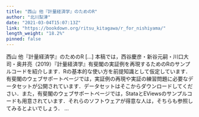 ```yaml
---
title: "西山 他『計量経済学』のためのR"
author: "北川梨津"
date: "2021-03-04T15:07:13Z"
link: "https://bookdown.org/ritsu_kitagawa/r_for_nishiyama/"
length_weight: "18.2%"
pinned: false
---
```


西山 他『計量経済学』のためのR [...] 本稿では，西谷慶彦・新谷元嗣・川口大司・奥井亮（2019）『計量経済学』有斐閣の実証例を再現するためのRのサンプルコードを紹介します．Rの基本的な使い方を前提知識として仮定しています． 有斐閣のウェブサポートページでは，実証例の再現や実証の練習問題に必要なデータセットが公開されています．データセットはそこからダウンロードしてください．また，有斐閣のウェブサポートページでは，StataとEViewsのサンプルコードも用意されています．それらのソフトウェアが得意な人は，そちらも参照してみるとよいでしょう． ...
